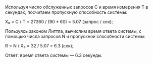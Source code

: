 Используя число обслуженных запросов C и время измерения T в секундах, посчитаем пропускную способность системы:

X₀ = C / T = 27360 / (90 * 60) = 5.07 (запрос / сек);

Пользуясь законом Литтла, вычислим время ответа системы, с помощью числа запросов N и пропускной способности системы:

R = N / X₀ = 32 / 5.07 = 6.3 (сек);

Ответ: время ответа системы — 6.3 секунды.

